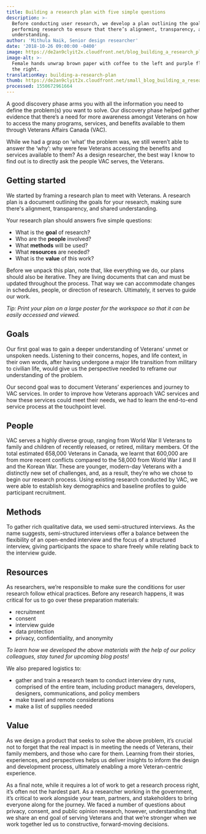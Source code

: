 ```yaml
---
title: Building a research plan with five simple questions
description: >-
  Before conducting user research, we develop a plan outlining the goals for
  performing research to ensure that there’s alignment, transparency, and shared
  understanding.
author: 'Mithula Naik, Senior design researcher'
date: '2018-10-26 09:00:00 -0400'
image: https://de2an9clyit2x.cloudfront.net/blog_building_a_research_plan_54517b04ce.jpg
image-alt: >-
  Female hands unwrap brown paper with coffee to the left and purple flowers to
  the right.
translationKey: building-a-research-plan
thumb: https://de2an9clyit2x.cloudfront.net/small_blog_building_a_research_plan_54517b04ce.jpg
processed: 1550672961664
---
```


A good discovery phase arms you with all the information you need to define the problem(s) you want to solve. Our discovery phase helped gather evidence that there’s a need for more awareness amongst Veterans on how to access the many programs, services, and benefits available to them through Veterans Affairs Canada (VAC).

While we had a grasp on ‘what’ the problem was, we still weren’t able to answer the ‘why’: why were few Veterans accessing the benefits and services available to them? As a design researcher, the best way I know to find out is to directly ask the people VAC serves, the Veterans.

## Getting started
We started by framing a research plan to meet with Veterans. A research plan is a document outlining the goals for your research, making sure there's alignment, transparency, and shared understanding.

Your research plan should answers five simple questions:

* What is the **goal** of research?
* Who are the **people** involved?
* What **methods** will be used?
* What **resources** are needed?
* What is the **value** of this work?

Before we unpack this plan, note that, like everything we do, our plans should also be iterative. They are living documents that can and must be updated throughout the process. That way we can accommodate changes in schedules, people, or direction of research. Ultimately, it serves to guide our work.

*Tip: Print your plan on a large poster for the workspace so that it can be easily accessed and viewed.*

## Goals
Our first goal was to gain a deeper understanding of Veterans’ unmet or unspoken needs. Listening to their concerns, hopes, and life context, in their own words, after having undergone a major life transition from military to civilian life, would give us the perspective needed to reframe our understanding of the problem.

Our second goal was to document Veterans’ experiences and journey to VAC services. In order to improve how Veterans approach VAC services and how these services could meet their needs, we had to learn the end-to-end service process at the touchpoint level.  

## People
VAC serves a highly diverse group, ranging from World War II Veterans to family and children of recently released, or retired, military members. Of the total estimated 658,000 Veterans in Canada, we learnt that 600,000 are from more recent conflicts compared to the 58,000 from World War I and II and the Korean War. These are younger, modern-day Veterans with a distinctly new set of challenges, and, as a result, they’re who we chose to begin our research process. Using existing research conducted by VAC, we were able to establish key demographics and baseline profiles to guide participant recruitment.

## Methods
To gather rich qualitative data, we used semi-structured interviews. As the name suggests, semi-structured interviews offer a balance between the flexibility of an open-ended interview and the focus of a structured interview, giving participants the space to share freely while relating back to the interview guide.

## Resources
As researchers, we’re responsible to make sure the conditions for user research follow ethical practices. Before any research happens, it was critical for us to go over these preparation materials:

* recruitment
* consent
* interview guide
* data protection
* privacy, confidentiality, and anonymity

*To learn how we developed the above materials with the help of our policy colleagues, stay tuned for upcoming blog posts!*

We also prepared logistics to:

* gather and train a research team to conduct interview dry runs, comprised of the entire team, including product managers, developers, designers, communications, and policy members
* make travel and remote considerations
* make a list of supplies needed

## Value
As we design a product that seeks to solve the above problem, it’s crucial not to forget that the real impact is in meeting the needs of Veterans, their family members, and those who care for them. Learning from their stories, experiences, and perspectives helps us deliver insights to inform the design and development process, ultimately enabling a more Veteran-centric experience.

As a final note, while it requires a lot of work to get a research process right, it’s often not the hardest part. As a researcher working in the government, it’s critical to work alongside your team, partners, and stakeholders to bring everyone along for the journey. We faced a number of questions about privacy, consent, and public opinion research, however, understanding that we share an end goal of serving Veterans and that we’re stronger when we work together led us to constructive, forward-moving decisions.

